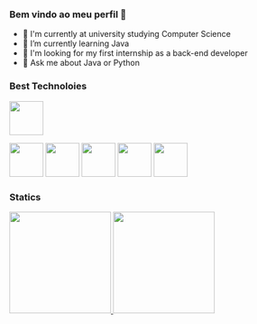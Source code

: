 ### Bem vindo ao meu perfil 👋

- 🔭 I'm currently at university studying Computer Science
- 🌱 I’m currently learning Java
- 🤔 I'm looking for my first internship as a back-end developer
- 💬 Ask me about Java or Python

### Best Technoloies



<img src="https://cdn.jsdelivr.net/gh/devicons/devicon@latest/icons/java/java-original-wordmark.svg" width="60" /> 
          
<img src="https://cdn.jsdelivr.net/gh/devicons/devicon/icons/javascript/javascript-original.svg" width="60" /> <img src="https://cdn.jsdelivr.net/gh/devicons/devicon/icons/typescript/typescript-original.svg" width="60" /> <img src="https://cdn.jsdelivr.net/gh/devicons/devicon/icons/react/react-original.svg" width="60" /> <img src="https://cdn.jsdelivr.net/gh/devicons/devicon/icons/vuejs/vuejs-original.svg" width="60" /> <img src="https://cdn.jsdelivr.net/gh/devicons/devicon/icons/apple/apple-original.svg" width="60" />


### Statics

<div>
 <a href="https://(https://github.com/jessica-silva-dev)">
  <img height="180em" src="https://github-readme-stats.vercel.app/api/top-langs/?username=jessica-silva-dev&layout=compact&langs_count=7&theme=dark"/>
  <img height="180em" src="https://github-readme-stats.vercel.app/api?username=jessica-silva-dev&show_icons=true&theme=dark&include_all_commits=true&count_private=true"/>
 </a>
</div>
